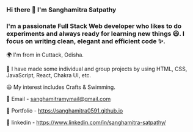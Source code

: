 ### Hi there 👋   I'm Sanghamitra Satpathy

### I'm a passionate Full Stack Web developer who likes to do experiments and always ready for learning new things 😃. I focus on writing clean, elegant and efficient code ✨.

🌍 I'm from in Cuttack, Odisha.

🚀 I have made some individual and group projects by using HTML, CSS, JavaScript, React, Chakra UI, etc.

😃 My interest includes Crafts & Swimming.

📧 Email - sanghamitramymail@gmail.com

💼 Portfolio - https://sanghamitra0591.github.io

💼 linkedin - https://www.linkedin.com/in/sanghamitra-satpathy/

